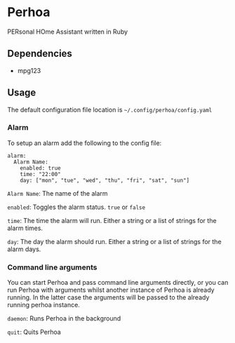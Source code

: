# Perhoa
PERsonal HOme Assistant written in Ruby

## Dependencies
  * mpg123

## Usage
The default configuration file location is `~/.config/perhoa/config.yaml`


### Alarm
To setup an alarm add the following to the config file:

```
alarm: 
  Alarm Name:
    enabled: true
    time: "22:00"
    day: ["mon", "tue", "wed", "thu", "fri", "sat", "sun"]
```

`Alarm Name`: The name of the alarm

`enabled`: Toggles the alarm status. `true` or `false`

`time`: The time the alarm will run. Either a string or a list of strings for the alarm times.

`day`: The day the alarm should run. Either a string or a list of strings for the alarm days.

### Command line arguments
You can start Perhoa and pass command line arguments directly, or you can run Perhoa with arguments whilst another instance of Perhoa is already running. In the latter case the arguments will be passed to the already running perhoa instance.

`daemon`: Runs Perhoa in the background

`quit`: Quits Perhoa
